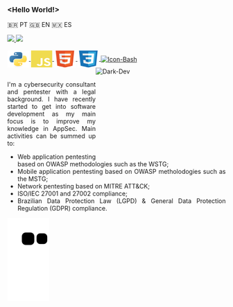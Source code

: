 ### <Hello World!>

🇧🇷 PT 🇬🇧 EN 🇲🇽 ES

 <a href="https://github.com/julio-cfa">
  <img height="150em" src="https://github-readme-stats.vercel.app/api?username=julio-cfa&show_icons=true&theme=dark&include_all_commits=true&count_private=true"/>
  <img height="150em" src="https://github-readme-stats.vercel.app/api/top-langs/?username=julio-cfa&layout=compact&langs_count=7&theme=dark"/>
</div>
<div style="display: inline_block"><br>
  <img align="center" alt="Icon-Python" height="40" width="50" src="https://raw.githubusercontent.com/devicons/devicon/master/icons/python/python-original.svg">
  <img align="center" alt="Icon-Js" height="40" width="50" src="https://raw.githubusercontent.com/devicons/devicon/master/icons/javascript/javascript-plain.svg">
  <img align="center" alt="Icon-HTML" height="40" width="50" src="https://raw.githubusercontent.com/devicons/devicon/master/icons/html5/html5-original.svg">
  <img align="center" alt="Icon-CSS" height="40" width="50" src="https://raw.githubusercontent.com/devicons/devicon/master/icons/css3/css3-original.svg">
  <img align="center" alt="Icon-Bash" height="40" width="40" src="https://cdn3.brettterpstra.com/uploads/2015/02/terminal-longshadow.png">
  <!-- <img align="right" height="250px" width="250px" alt="Rafa-yoda" src="https://media0.giphy.com/media/L8K62iTDkzGX6/giphy.gif"> -->
  <img align="right" height="200px" width="300px" alt="Dark-Dev" src="https://cdn.dribbble.com/users/2131993/screenshots/4948736/thoughtworks-gif_dribbble.gif">
</a> </div>

 ##
 
 <div align="justify">
 I'm a cybersecurity consultant and pentester with a legal background. I have recently started to get into software development as my main focus is to improve my knowledge in AppSec. Main activities can be summed up to:
 <p></p>
 <ul>
  <li>Web application pentesting based on OWASP methodologies such as the WSTG;</li>
  <li>Mobile application pentesting based on OWASP metholodogies such as the MSTG;</li>
  <li>Network pentesting based on MITRE ATT&CK;</li>
  <li>ISO/IEC 27001 and 27002 compliance;</li>
  <li>Brazilian Data Protection Law (LGPD) & General Data Protection Regulation (GDPR) compliance.</li>
 </ul>
</div>

![Snake animation](https://github.com/julio-cfa/julio-cfa/blob/output/github-contribution-grid-snake.svg)
